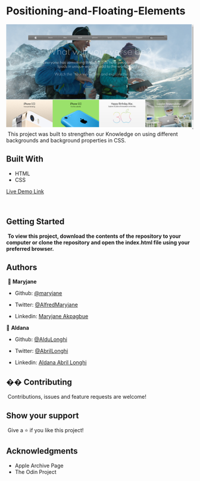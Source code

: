 # Positioning-and-Floating-Elements

![screenshot](assets/capture.png)
​
This project was built to strengthen our Knowledge on using different backgrounds and background properties in CSS.
​

## Built With

- HTML
- CSS
  ​

[Live Demo Link](https://boring-wescoff-fa0c72.netlify.app/)

​

## Getting Started

​
**To view this project, download the contents of the repository to your computer or clone the repository and open the index.html file using your preferred browser.**
​

## Authors

​
👤 **Maryjane**
​

- Github: [@maryjane](https://github.com/maryjanee)

- Twitter: [@AlfredMaryjane](https://twitter.com/AlfredMaryjane)

- Linkedin: [Maryjane Akpagbue](https://www.linkedin.com/in/maryjane-akpagbue-1500b7173/)
  ​

👤 **Aldana**
​

- Github: [@AlduLonghi](https://github.com/AlduLonghi)

- Twitter: [@AbrilLonghi](https://twitter.com/AbrilLonghi)

- Linkedin: [Aldana Abril Longhi](https://www.linkedin.com/in/aldana-abril-longhi-a842ba1a7/)
  ​

## �� Contributing

​
Contributions, issues and feature requests are welcome!
​

## Show your support

​
Give a ⭐️ if you like this project!
​

## Acknowledgments

- Apple Archive Page
- The Odin Project
